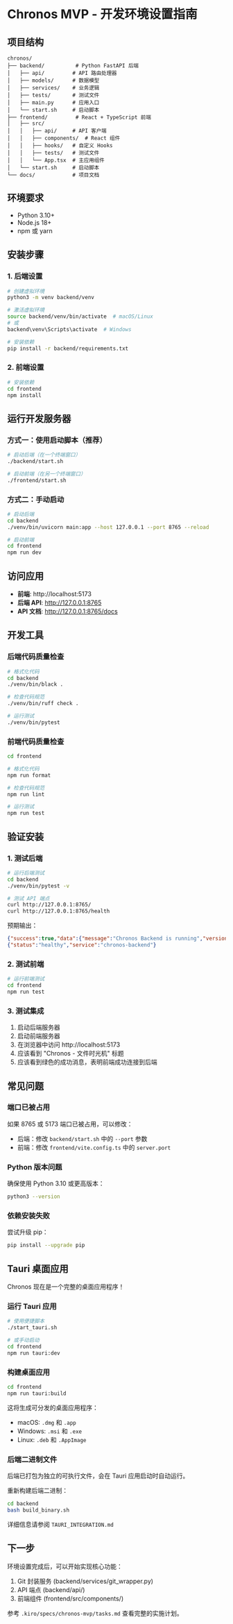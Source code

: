 # Chronos MVP - 开发环境设置指南

## 项目结构

```
chronos/
├── backend/          # Python FastAPI 后端
│   ├── api/         # API 路由处理器
│   ├── models/      # 数据模型
│   ├── services/    # 业务逻辑
│   ├── tests/       # 测试文件
│   ├── main.py      # 应用入口
│   └── start.sh     # 启动脚本
├── frontend/         # React + TypeScript 前端
│   ├── src/
│   │   ├── api/     # API 客户端
│   │   ├── components/  # React 组件
│   │   ├── hooks/   # 自定义 Hooks
│   │   ├── tests/   # 测试文件
│   │   └── App.tsx  # 主应用组件
│   └── start.sh     # 启动脚本
└── docs/            # 项目文档
```

## 环境要求

- Python 3.10+
- Node.js 18+
- npm 或 yarn

## 安装步骤

### 1. 后端设置

```bash
# 创建虚拟环境
python3 -m venv backend/venv

# 激活虚拟环境
source backend/venv/bin/activate  # macOS/Linux
# 或
backend\venv\Scripts\activate  # Windows

# 安装依赖
pip install -r backend/requirements.txt
```

### 2. 前端设置

```bash
# 安装依赖
cd frontend
npm install
```

## 运行开发服务器

### 方式一：使用启动脚本（推荐）

```bash
# 启动后端（在一个终端窗口）
./backend/start.sh

# 启动前端（在另一个终端窗口）
./frontend/start.sh
```

### 方式二：手动启动

```bash
# 启动后端
cd backend
./venv/bin/uvicorn main:app --host 127.0.0.1 --port 8765 --reload

# 启动前端
cd frontend
npm run dev
```

## 访问应用

- **前端**: http://localhost:5173
- **后端 API**: http://127.0.0.1:8765
- **API 文档**: http://127.0.0.1:8765/docs

## 开发工具

### 后端代码质量检查

```bash
# 格式化代码
cd backend
./venv/bin/black .

# 检查代码规范
./venv/bin/ruff check .

# 运行测试
./venv/bin/pytest
```

### 前端代码质量检查

```bash
cd frontend

# 格式化代码
npm run format

# 检查代码规范
npm run lint

# 运行测试
npm run test
```

## 验证安装

### 1. 测试后端

```bash
# 运行后端测试
cd backend
./venv/bin/pytest -v

# 测试 API 端点
curl http://127.0.0.1:8765/
curl http://127.0.0.1:8765/health
```

预期输出：
```json
{"success":true,"data":{"message":"Chronos Backend is running","version":"1.0.0"}}
{"status":"healthy","service":"chronos-backend"}
```

### 2. 测试前端

```bash
# 运行前端测试
cd frontend
npm run test
```

### 3. 测试集成

1. 启动后端服务器
2. 启动前端服务器
3. 在浏览器中访问 http://localhost:5173
4. 应该看到 "Chronos - 文件时光机" 标题
5. 应该看到绿色的成功消息，表明前端成功连接到后端

## 常见问题

### 端口已被占用

如果 8765 或 5173 端口已被占用，可以修改：

- 后端：修改 `backend/start.sh` 中的 `--port` 参数
- 前端：修改 `frontend/vite.config.ts` 中的 `server.port`

### Python 版本问题

确保使用 Python 3.10 或更高版本：

```bash
python3 --version
```

### 依赖安装失败

尝试升级 pip：

```bash
pip install --upgrade pip
```

## Tauri 桌面应用

Chronos 现在是一个完整的桌面应用程序！

### 运行 Tauri 应用

```bash
# 使用便捷脚本
./start_tauri.sh

# 或手动启动
cd frontend
npm run tauri:dev
```

### 构建桌面应用

```bash
cd frontend
npm run tauri:build
```

这将生成可分发的桌面应用程序：
- macOS: `.dmg` 和 `.app`
- Windows: `.msi` 和 `.exe`  
- Linux: `.deb` 和 `.AppImage`

### 后端二进制文件

后端已打包为独立的可执行文件，会在 Tauri 应用启动时自动运行。

重新构建后端二进制：
```bash
cd backend
bash build_binary.sh
```

详细信息请参阅 `TAURI_INTEGRATION.md`

## 下一步

环境设置完成后，可以开始实现核心功能：

1. Git 封装服务 (backend/services/git_wrapper.py)
2. API 端点 (backend/api/)
3. 前端组件 (frontend/src/components/)

参考 `.kiro/specs/chronos-mvp/tasks.md` 查看完整的实施计划。
